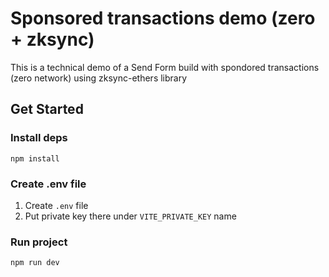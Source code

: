 # Sponsored transactions demo (zero + zksync)

This is a technical demo of a Send Form build with spondored transactions (zero network)
using zksync-ethers library

## Get Started

### Install deps

```
npm install
```

### Create .env file

1. Create `.env` file
2. Put private key there under `VITE_PRIVATE_KEY` name

### Run project

```
npm run dev
```
